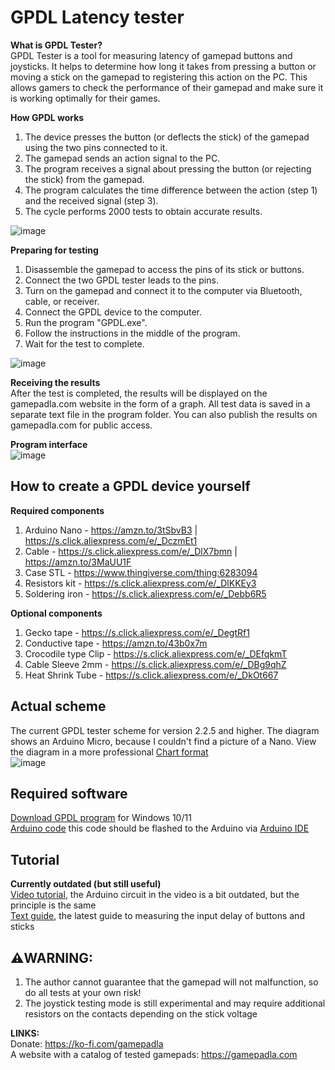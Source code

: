 # GPDL Latency tester
**What is GPDL Tester?**  
GPDL Tester is a tool for measuring latency of gamepad buttons and joysticks. It helps to determine how long it takes from pressing a button or moving a stick on the gamepad to registering this action on the PC. This allows gamers to check the performance of their gamepad and make sure it is working optimally for their games.  

**How GPDL works**  
1. The device presses the button (or deflects the stick) of the gamepad using the two pins connected to it.
3. The gamepad sends an action signal to the PC.
4. The program receives a signal about pressing the button (or rejecting the stick) from the gamepad.
5. The program calculates the time difference between the action (step 1) and the received signal (step 3).
6. The cycle performs 2000 tests to obtain accurate results.

![image](https://github.com/user-attachments/assets/2f5dc737-cd30-4101-bacd-b26d53251c3e)

**Preparing for testing**  
1. Disassemble the gamepad to access the pins of its stіck or buttons.
2. Connect the two GPDL tester leads to the pins.
3. Turn on the gamepad and connect it to the computer via Bluetooth, cable, or receiver.
4. Connect the GPDL device to the computer.
5. Run the program "GPDL.exe".
6. Follow the instructions in the middle of the program.
7. Wait for the test to complete.

![image](https://github.com/cakama3a/GPDL/assets/15096106/7b21cc91-586f-4afc-82be-c4194e565790)  

**Receiving the results**  
After the test is completed, the results will be displayed on the gamepadla.com website in the form of a graph. All test data is saved in a separate text file in the program folder. You can also publish the results on gamepadla.com for public access.  

**Program interface**  
![image](https://github.com/cakama3a/GPDL/assets/15096106/f36c402c-d134-44ec-a0d6-25c60e4cc688)

## How to create a GPDL device yourself
**Required components**
1. Arduino Nano - https://amzn.to/3tSbvB3 | https://s.click.aliexpress.com/e/_DczmEt1
2. Cable - https://s.click.aliexpress.com/e/_DlX7bmn | https://amzn.to/3MaUU1F
3. Case STL - https://www.thingiverse.com/thing:6283094
4. Resistors kit - https://s.click.aliexpress.com/e/_DlKKEy3
5. Soldering iron - https://s.click.aliexpress.com/e/_Debb6R5
   
**Optional components**  
1. Gecko tape - https://s.click.aliexpress.com/e/_DegtRf1
2. Conductive tape - https://amzn.to/43b0x7m
3. Crocodile type Clip - https://s.click.aliexpress.com/e/_DEfqkmT
4. Cable Sleeve 2mm - https://s.click.aliexpress.com/e/_DBg9qhZ
5. Heat Shrink Tube - https://s.click.aliexpress.com/e/_DkOt667

## Actual scheme
The current GPDL tester scheme for version 2.2.5 and higher. The diagram shows an Arduino Micro, because I couldn't find a picture of a Nano. View the diagram in a more professional [Chart format](https://wokwi.com/projects/404185236840396801)  
![image](https://github.com/user-attachments/assets/a04ac64a-1dc5-4e2e-bec9-8d100f0c104b)  

## Required software
[Download GPDL program](https://github.com/cakama3a/GPDL/tree/StickTest/dist) for Windows 10/11  
[Arduino code](https://github.com/cakama3a/GPDL/blob/StickTest/Arduino.ino) this code should be flashed to the Arduino via [Arduino IDE](https://www.arduino.cc/en/software/)  

## Tutorial
**Currently outdated (but still useful)**  
[Video tutorial](https://www.youtube.com/watch?v=epm2li1hrK8), the Arduino circuit in the video is a bit outdated, but the principle is the same  
[Text guide](https://gamepadla.com/a-guide-to-using-a-gpdl-tester-to-measure-gamepad-latency.pdl), the latest guide to measuring the input delay of buttons and sticks  



## ⚠️WARNING:
1. The author cannot guarantee that the gamepad will not malfunction, so do all tests at your own risk!  
2. The joystick testing mode is still experimental and may require additional resistors on the contacts depending on the stick voltage  

**LINKS:**  
Donate: https://ko-fi.com/gamepadla  
A website with a catalog of tested gamepads: https://gamepadla.com  
